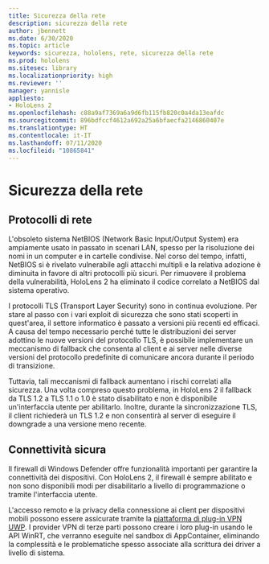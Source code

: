 ```yaml
---
title: Sicurezza della rete
description: sicurezza della rete
author: jbennett
ms.date: 6/30/2020
ms.topic: article
keywords: sicurezza, hololens, rete, sicurezza della rete
ms.prod: hololens
ms.sitesec: library
ms.localizationpriority: high
ms.reviewer: ''
manager: yannisle
appliesto:
- HoloLens 2
ms.openlocfilehash: c88a9af7369a6a9d6fb115fb820c0a4da13eafdc
ms.sourcegitcommit: 896bdfccf4612a692a25a6bfaecfa2146860407e
ms.translationtype: HT
ms.contentlocale: it-IT
ms.lasthandoff: 07/11/2020
ms.locfileid: "10865841"
---
```

# Sicurezza della rete

## Protocolli di rete

L'obsoleto sistema NetBIOS (Network Basic Input/Output System) era ampiamente usato in passato in scenari LAN, spesso per la risoluzione dei nomi in un computer e in cartelle condivise. Nel corso del tempo, infatti, NetBIOS si è rivelato vulnerabile agli attacchi multipli e la relativa adozione è diminuita in favore di altri protocolli più sicuri. Per rimuovere il problema della vulnerabilità, HoloLens 2 ha eliminato il codice correlato a NetBIOS dal sistema operativo.

I protocolli TLS (Transport Layer Security) sono in continua evoluzione. Per stare al passo con i vari exploit di sicurezza che sono stati scoperti in quest'area, il settore informatico è passato a versioni più recenti ed efficaci. A causa del tempo necessario perché tutte le distribuzioni dei server adottino le nuove versioni del protocollo TLS, è possibile implementare un meccanismo di fallback che consenta al client e ai server nelle diverse versioni del protocollo predefinite di comunicare ancora durante il periodo di transizione.

Tuttavia, tali meccanismi di fallback aumentano i rischi correlati alla sicurezza. Una volta compreso questo problema, in HoloLens 2 il fallback da TLS 1.2 a TLS 1.1 o 1.0 è stato disabilitato e non è disponibile un'interfaccia utente per abilitarlo. Inoltre, durante la sincronizzazione TLS, il client richiederà un TLS 1.2 e non consentirà al server di eseguire il downgrade a una versione meno recente.

## Connettività sicura 

Il firewall di Windows Defender offre funzionalità importanti per garantire la connettività dei dispositivi. Con HoloLens 2, il firewall è sempre abilitato e non sono disponibili modi per disabilitarlo a livello di programmazione o tramite l'interfaccia utente.

L'accesso remoto e la privacy della connessione ai client per dispositivi mobili possono essere assicurate tramite la [piattaforma di plug-in VPN UWP](https://docs.microsoft.com/uwp/api/Windows.Networking.Vpn?view=winrt-19041). I provider VPN di terze parti possono creare i loro plug-in usando le API WinRT, che verranno eseguite nel sandbox di AppContainer, eliminando la complessità e le problematiche spesso associate alla scrittura dei driver a livello di sistema.

